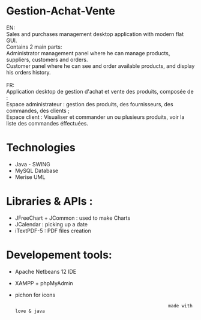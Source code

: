 # Gestion-Achat-Vente
EN: </br>
Sales and purchases management desktop application with modern flat GUI.</br>
Contains 2 main parts: </br>
    Administrator management panel where he can manage products, suppliers, customers and orders.</br>
    Customer panel where he can see and order available products, and display his orders history.</br></br>
FR:</br>
Application desktop de gestion d'achat et vente des produits, composée de :</br>
Espace administrateur : gestion des produits, des fournisseurs, des commandes, des clients ;</br>
Espace client : Visualiser et commander un ou plusieurs produits, voir la liste des commandes éffectuées.</br>

# Technologies 
- Java - SWING </br>
- MySQL Database </br>
- Merise UML</br>
# Libraries & APIs :
- JFreeChart + JCommon : used to make Charts</br>
- JCalendar : picking up a date </br>
- iTextPDF-5 : PDF files creation</br>
# Developement tools:
- Apache Netbeans 12 IDE</br>
- XAMPP + phpMyAdmin </br>
- pichon for icons

                                               
                                                               made with love & java 
